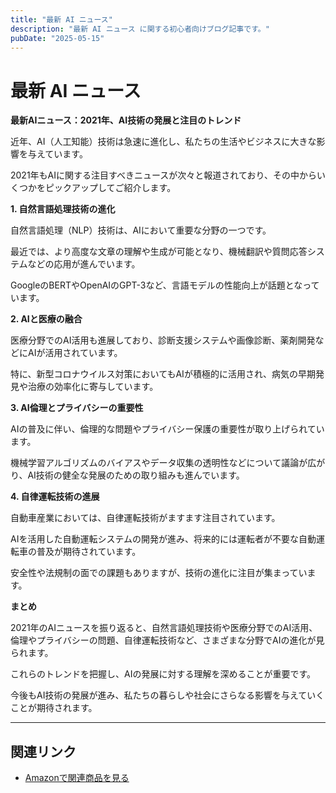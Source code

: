 ```yaml
---
title: "最新 AI ニュース"
description: "最新 AI ニュース に関する初心者向けブログ記事です。"
pubDate: "2025-05-15"
---
```


# 最新 AI ニュース

**最新AIニュース：2021年、AI技術の発展と注目のトレンド**

近年、AI（人工知能）技術は急速に進化し、私たちの生活やビジネスに大きな影響を与えています。

2021年もAIに関する注目すべきニュースが次々と報道されており、その中からいくつかをピックアップしてご紹介します。



**1. 自然言語処理技術の進化**

自然言語処理（NLP）技術は、AIにおいて重要な分野の一つです。

最近では、より高度な文章の理解や生成が可能となり、機械翻訳や質問応答システムなどの応用が進んでいます。

GoogleのBERTやOpenAIのGPT-3など、言語モデルの性能向上が話題となっています。



**2. AIと医療の融合**

医療分野でのAI活用も進展しており、診断支援システムや画像診断、薬剤開発などにAIが活用されています。

特に、新型コロナウイルス対策においてもAIが積極的に活用され、病気の早期発見や治療の効率化に寄与しています。



**3. AI倫理とプライバシーの重要性**

AIの普及に伴い、倫理的な問題やプライバシー保護の重要性が取り上げられています。

機械学習アルゴリズムのバイアスやデータ収集の透明性などについて議論が広がり、AI技術の健全な発展のための取り組みも進んでいます。



**4. 自律運転技術の進展**

自動車産業においては、自律運転技術がますます注目されています。

AIを活用した自動運転システムの開発が進み、将来的には運転者が不要な自動運転車の普及が期待されています。

安全性や法規制の面での課題もありますが、技術の進化に注目が集まっています。



**まとめ**

2021年のAIニュースを振り返ると、自然言語処理技術や医療分野でのAI活用、倫理やプライバシーの問題、自律運転技術など、さまざまな分野でAIの進化が見られます。

これらのトレンドを把握し、AIの発展に対する理解を深めることが重要です。

今後もAI技術の発展が進み、私たちの暮らしや社会にさらなる影響を与えていくことが期待されます。



---

## 関連リンク

- [Amazonで関連商品を見る](https://www.amazon.co.jp/s?k=%E6%9C%80%E6%96%B0+AI+%E3%83%8B%E3%83%A5%E3%83%BC%E3%82%B9&tag=autowritehubai-22)
